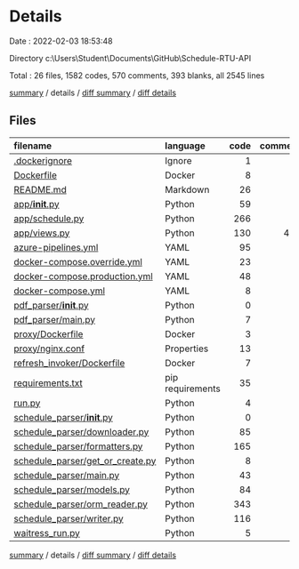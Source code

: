 # Details

Date : 2022-02-03 18:53:48

Directory c:\Users\Student\Documents\GitHub\Schedule-RTU-API

Total : 26 files,  1582 codes, 570 comments, 393 blanks, all 2545 lines

[summary](results.md) / details / [diff summary](diff.md) / [diff details](diff-details.md)

## Files
| filename | language | code | comment | blank | total |
| :--- | :--- | ---: | ---: | ---: | ---: |
| [.dockerignore](/.dockerignore) | Ignore | 1 | 0 | 0 | 1 |
| [Dockerfile](/Dockerfile) | Docker | 8 | 1 | 5 | 14 |
| [README.md](/README.md) | Markdown | 26 | 0 | 12 | 38 |
| [app/__init__.py](/app/__init__.py) | Python | 59 | 0 | 14 | 73 |
| [app/schedule.py](/app/schedule.py) | Python | 266 | 16 | 54 | 336 |
| [app/views.py](/app/views.py) | Python | 130 | 425 | 37 | 592 |
| [azure-pipelines.yml](/azure-pipelines.yml) | YAML | 95 | 0 | 4 | 99 |
| [docker-compose.override.yml](/docker-compose.override.yml) | YAML | 23 | 1 | 3 | 27 |
| [docker-compose.production.yml](/docker-compose.production.yml) | YAML | 48 | 0 | 3 | 51 |
| [docker-compose.yml](/docker-compose.yml) | YAML | 8 | 0 | 2 | 10 |
| [pdf_parser/__init__.py](/pdf_parser/__init__.py) | Python | 0 | 0 | 1 | 1 |
| [pdf_parser/main.py](/pdf_parser/main.py) | Python | 7 | 0 | 2 | 9 |
| [proxy/Dockerfile](/proxy/Dockerfile) | Docker | 3 | 0 | 2 | 5 |
| [proxy/nginx.conf](/proxy/nginx.conf) | Properties | 13 | 1 | 1 | 15 |
| [refresh_invoker/Dockerfile](/refresh_invoker/Dockerfile) | Docker | 7 | 5 | 6 | 18 |
| [requirements.txt](/requirements.txt) | pip requirements | 35 | 0 | 1 | 36 |
| [run.py](/run.py) | Python | 4 | 0 | 1 | 5 |
| [schedule_parser/__init__.py](/schedule_parser/__init__.py) | Python | 0 | 0 | 1 | 1 |
| [schedule_parser/downloader.py](/schedule_parser/downloader.py) | Python | 85 | 5 | 22 | 112 |
| [schedule_parser/formatters.py](/schedule_parser/formatters.py) | Python | 165 | 68 | 48 | 281 |
| [schedule_parser/get_or_create.py](/schedule_parser/get_or_create.py) | Python | 8 | 0 | 0 | 8 |
| [schedule_parser/main.py](/schedule_parser/main.py) | Python | 43 | 0 | 11 | 54 |
| [schedule_parser/models.py](/schedule_parser/models.py) | Python | 84 | 0 | 39 | 123 |
| [schedule_parser/orm_reader.py](/schedule_parser/orm_reader.py) | Python | 343 | 31 | 93 | 467 |
| [schedule_parser/writer.py](/schedule_parser/writer.py) | Python | 116 | 17 | 28 | 161 |
| [waitress_run.py](/waitress_run.py) | Python | 5 | 0 | 3 | 8 |

[summary](results.md) / details / [diff summary](diff.md) / [diff details](diff-details.md)